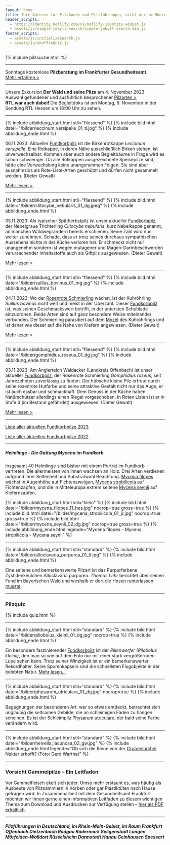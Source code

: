 ```yaml
---
layout: home
title: Ihre Adresse für Pilzkunde und Pilzführungen, nicht nur im Rhein-Main-Gebiet
header_scripts:
  - https://identity.netlify.com/v1/netlify-identity-widget.js
  - assets/js/simple-jekyll-search/simple-jekyll-search.min.js
footer_scripts:
  - assets/js/initializeSearch.js
  - assets/js/shuffleQuiz.js
---
```

{% include pilzsuche.html %}

- - -

Sonntags kostenlose **Pilzberatung im Frankfurter Gesundheitsamt**.\
[Mehr erfahren >](/termine)

- - -

Unsere Exkursion **Der Wald und seine Pilze** am 4. November 2023:\
Auswahl gefundener und ausführlich besprochener [Pilzarten >](/termine)\
**RTL war auch dabei!** Die Begleitdoku ist am Montag, 6. November in der Sendung RTL Hessen um 18:00 Uhr zu sehen.

- - -

{% include abbildung_start.html stil="fliessend" %}
{% include bild.html datei="/bilder/leccinum_versipelle_01_tl.jpg" %}
{% include abbildung_ende.html %}

06.11.2023: Aktueller [Fundkorbpilz](AA "Glossar-") ist die Birkenrotkappe *Leccinum versipelle*. Eine Rotkappe, in deren Nähe ausschließlich Birken stehen, ist unverwechselbar. Kommen aber auch andere Begleitbäume in Frage wird es schon schwieriger. Da alle Rotkappen ausgezeichnete Speisepilze sind, hätte eine Verwechslung keine unangenehmen Folgen. Sie sind aber ausnahmslos als Rote-Liste-Arten geschützt und dürfen nicht gesammelt werden. (Dieter Gewalt)

[Mehr lesen >](/pilze/leccinum-versipelle-birkenrotkappe-heiderotkappe)

<div style="clear:  both"></div>

- - -

{% include abbildung_start.html stil="fliessend" %}
{% include bild.html datei="/bilder/clitocybe_nebularis_01_dg.jpeg" %}
{% include abbildung_ende.html %}

05.11.2023: Als typischer Spätherbstpilz ist unser aktueller [Fundkorbpilz](AA "Glossar-"), der  Nebelgraue Trichterling *Clitocybe nebularis*, kurz Nebelkappe genannt, an manchen Waldwegrändern bereits erschienen. Seine Zahl wird nun weiter zunehmen. Schade, dass er trotz seines durchaus sympathischen Aussehens nichts in der Küche verloren hat. Er schmeckt nicht nur unangenehm sondern ist wegen mutagener und Magen-Darmbeschwerden verursachender Inhaltsstoffe auch als Giftpilz ausgewiesen. (Dieter Gewalt)

[Mehr lesen >](/pilze/clitocybe-nebularis-nebelgrauer-trichterling-nebelkappe)

<div style="clear:  both"></div>

- - -

{% include abbildung_start.html stil="fliessend" %}
{% include bild.html datei="/bilder/suillus_bovinus_01_mg.jpg" %}
{% include abbildung_ende.html %}

04.11.2023: Wo der [Rosenrote Schmierling](/pilze/gomphidius-roseus-rosenroter-schmierling) wächst, ist der Kuhröhrling *Suillus bovinus* nicht weit und meist in der Überzahl. Dieser [Fundkorbpilz](AA "Glossar-") ist, was seinen Geschmackswert betrifft, in der untersten Schublade einzuordnen. Beide Arten sind auf ganz besondere Weise miteinander verbunden. Der Schmierling parasitiert auf dem [Myzel](Myzel "Glossar") des Kuhröhrlings und ist daher wie dieser auf die Nähe von Kiefern angewiesen. (Dieter Gewalt)

[Mehr lesen >](/pilze/suillus-bovinus-kuhröhrling)

<div style="clear:  both"></div>

- - -

{% include abbildung_start.html stil="fliessend" %}
{% include bild.html datei="/bilder/gomphidius_roseus_01_dg.jpg" %}
{% include abbildung_ende.html %}

03.11.2023: Am Anglerteich Waldacker (Landkreis Offenbach) ist unser aktueller [Fundkorbpilz](AA "Glossar-"), der Rosenrote Schmierling *Gomphidius roseus*, seit Jahrezehnten zuverlässig zu finden. Der hübsche kleine Pilz erfreut durch seine rosenrote Hutfarbe und seine attraktive Gestalt nicht nur das Auge, er ist auch essbar und schmackhaft. Dem Genuss in der Küche haben Natürschützer allerdings einen Riegel vorgeschoben. In Roten Listen ist er in Stufe 3 (im Bestand gefährdet) ausgewiesen. (Dieter Gewalt)

[Mehr lesen >](/pilze/gomphidius-roseus-rosenroter-schmierling)

<div style="clear:  both"></div>

- - -

[Liste aller aktuellen Fundkorbpilze 2023](/artikel/liste-aller-aktuellen-fundkorbpilze-2023.html)

[Liste aller aktuellen Fundkorbpilze 2022](/artikel/liste-aller-aktuellen-fundkorbpilze-2022.html)

- - -

##### Helmlinge - Die Gattung *Mycena* im Fundkorb

Insgesamt 40 Helmlinge sind bisher mit einem Porträt im Fundkorb vertreten. Die allermeisten von ihnen wachsen an Holz. Drei Arten verdienen aufgrund ihrer Seltenheit und Substratwahl Beachtung. [Mycena filopes](/pilze/mycena-filopes-zerbrechlicher-fadenhelmling) wächst in Augenhöhe auf Fichtenzweigen, [Mycena strobilicola](/pilze/mycena-strobilicola-fichtenzapfenhelmling) auf Fichtenzapfen, und die in Mitteleuropa extrem seltene [Mycena seynii](/pilze/mycena-seynii-mediterraner-kiefernzapfenhelmling) auf Kiefernzapfen.

{% include abbildung_start.html stil="klein" %}
{% include bild.html datei="/bilder/mycena_filopes_11_hes.jpg" nocrop=true gross=true %}
{% include bild.html datei="/bilder/mycena_strobilicola_01_jr.jpg" nocrop=true gross=true %}
{% include bild.html datei="/bilder/mycena_seynii_02_dg.jpg" nocrop=true gross=true %}
{% include abbildung_ende.html legende="Mycena filopes - Mycena strobilicola - Mycena seynii" %}

- - -

{% include abbildung_start.html stil="standard" %}
{% include bild.html datei="/bilder/alloclavaria_purpurea_01_tl.jpg" %}
{% include abbildung_ende.html %}

Eine seltene und bemerkenswerte Pilzart ist das Purpurfarbene Zystidenkeulchen Alloclavaria purpurea. *Thomas Lehr* berichtet über seinen Fund im Bayerischen Wald und weshalb er dort [die Hosen runterlassen musste](/pilze/alloclavaria-purpurea-purpurfarbenes-zystidenkeulchen).

- - -

### Pilzquiz

{% include quiz.html %}

- - -

{% include abbildung_start.html stil="standard" %}
{% include bild.html datei="/bilder/pilobolus_kleinii_01_dg.jpg" nocrop=true %}
{% include abbildung_ende.html %}

Ein besonders faszinierender [Fundkorbpilz](AA "Glossar-") ist der *Pillenwerfer (Pilobolus kleinii)*, den man so wie auf dem Foto nur mit einer stark vergrößernden Lupe sehen kann. Trotz seiner Winzigkeit ist er ein bemerkenswerter Rekordhalter. Seine Sporenkapseln sind die schnellsten Flugobjekte in der belebten Natur. [Mehr lesen...](/pilze/pilobolus-kleinii-pillenwerfer)

- - -

{% include abbildung_start.html stil="standard" %}
{% include bild.html datei="/bilder/physarum_utriculare_01_dg.jpg" nocrop=true %}
{% include abbildung_ende.html %}

Begegnungen der besonderen Art: wer so etwas entdeckt, betrachtet sich ungläubig die seltsamen Gebilde, die an schleimigen Fäden zu hängen scheinen. Es ist der Schleimpilz [Physarum utriculare](/pilze/physarum-utriculare-fadenfruchtschleimpilz), der bald seine Farbe verändern wird.

- - -

{% include abbildung_start.html stil="standard" %}
{% include bild.html datei="/bilder/helvella_lacunosa_02_gw.jpg" %}
{% include abbildung_ende.html legende="Ob sich die Biene von der <a href='/pilze/helvella-lacunosa-grubenlorchel'>Grubenlorchel</a> Nektar erhofft?  (Foto: Gerd Wartha)" %}

- - -

### Vorsicht Gammelpilze – Ein Leitfaden

Vor Gammelfleisch ekelt sich jeder. Umso mehr erstaunt es, was häufig als Ausbeute von Pilzsammlern in Körben oder gar Plastiktüten nach Hause getragen wird. In Zusammenarbeit mit dem Gesundheitsamt Frankfurt möchten wir Ihnen gerne einen informativen Leitfaden zu diesem wichtigen Thema zum Download und Ausdrucken zur Verfügung stellen – [hier als PDF erhältlich](/assets/docs/Fundkorb.de-Gammelpilze.pdf).

- - -

##### Pilzführungen in Deutschland, im Rhein-Main-Gebiet, im Raum Frankfurt Offenbach Dietzenbach Rodgau Rödermark Seligenstadt Langen Mörfelden-Walldort Rüsselsheim Darmstadt Hanau Gelnhausen Spessart